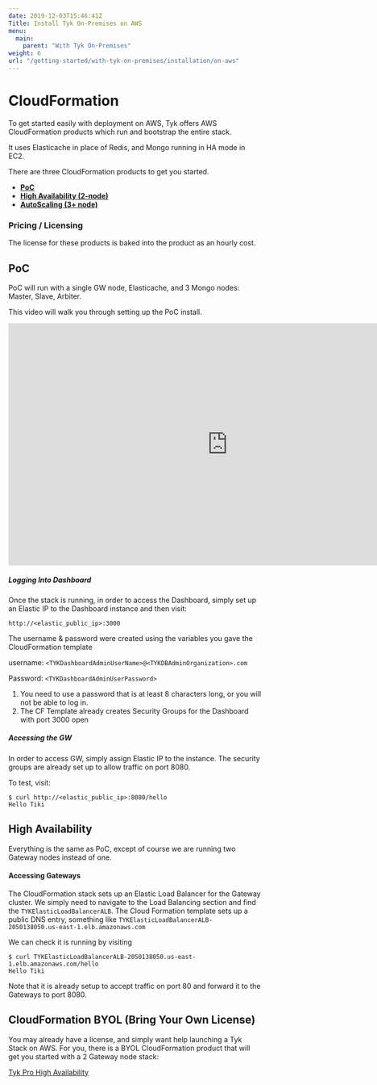```yaml
---
date: 2019-12-03T15:46:41Z
Title: Install Tyk On-Premises on AWS
menu:
  main:
    parent: "With Tyk On-Premises"
weight: 6
url: "/getting-started/with-tyk-on-premises/installation/on-aws"
---
```



# CloudFormation
To get started easily with deployment on AWS, Tyk offers AWS CloudFormation products which run and bootstrap the entire stack.

It uses Elasticache in place of Redis, and Mongo running in HA mode in EC2.

There are three CloudFormation products to get you started. 

- [**PoC**][2]
- [**High Availability (2-node)**][4]
- [**AutoScaling (3+ node)**][3]

### Pricing / Licensing
The license for these products is baked into the product as an hourly cost.

## PoC
PoC will run with a single GW node, Elasticache, and 3 Mongo nodes: Master, Slave, Arbiter.

This video will walk you through setting up the PoC install.

<iframe width="870" height="480" src="https://www.youtube.com/embed/IiGyB_IHqWw" frameborder="0" gesture="media" allowfullscreen></iframe>

##### Logging Into Dashboard
Once the stack is running, in order to access the Dashboard, simply set up an Elastic IP to the Dashboard instance and then visit:

`http://<elastic_public_ip>:3000`

The username & password were created using the variables you gave the CloudFormation template

username: `<TYKDashboardAdminUserName>@<TYKDBAdminOrganization>.com`

Password: `<TYKDashboardAdminUserPassword>`

1. You need to use a password that is at least 8 characters long, or you will not be able to log 
in.
2. The CF Template already creates Security Groups for the Dashboard with port 3000 open

##### Accessing the GW
In order to access GW, simply assign Elastic IP to the instance.  The security groups are already set up to allow traffic on port 8080.

To test, visit: 

```{.copyWrapper}
$ curl http://<elastic_public_ip>:8080/hello
Hello Tiki
```

## High Availability
Everything is the same as PoC, except of course we are running two Gateway nodes instead of one.  

#### Accessing Gateways
The CloudFormation stack sets up an Elastic Load Balancer for the Gateway cluster.  We simply need to navigate to the Load Balancing section and find the  `TYKElasticLoadBalancerALB`.  The Cloud Formation template sets up a public DNS entry, something like `TYKElasticLoadBalancerALB-2050138050.us-east-1.elb.amazonaws.com`

We can check it is running by visiting
```{.copyWrapper}
$ curl TYKElasticLoadBalancerALB-2050138050.us-east-1.elb.amazonaws.com/hello
Hello Tiki
```

Note that it is already setup to accept traffic on port 80 and forward it to the Gateways to port 8080.



## CloudFormation BYOL (Bring Your Own License)
You may already have a license, and simply want help launching a Tyk Stack on AWS.  For you, there is a BYOL CloudFormation product that will get you started with a 2 Gateway node stack:

[Tyk Pro High Availability][1]

[1]: https://aws.amazon.com/marketplace/pp/prodview-nphqjavwaqes6?qid=1575313064731&sr=0-2&ref_=srh_res_product_title
[2]: https://aws.amazon.com/marketplace/pp/prodview-elvk5mxxlkueu?qid=1575313242174&sr=0-4&ref_=srh_res_product_title
[3]: https://aws.amazon.com/marketplace/pp/prodview-2bgdxbpeygf5w?qid=1575313242174&sr=0-5&ref_=srh_res_product_title
[4]: https://aws.amazon.com/marketplace/pp/prodview-nempvlrcr4fq4?qid=1575313242174&sr=0-3&ref_=srh_res_product_title
